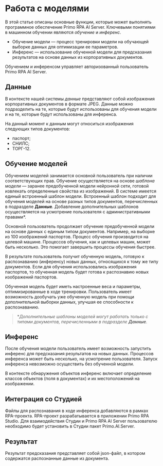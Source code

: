 # Работа с моделями

В этой статье описаны основные функции, которые может выполнять программное обеспечение Primo RPA AI Server. Ключевыми понятиями в машинном обучении являются *обучение* и *инференс*. 

* Обучение модели — процесс тренировки модели на обучающей выборке данных для оптимизации ее параметров.
* Инференс — использование обученной модели для предсказания результатов на основе данных из корпоративных документов.

Обучением и инференсом управляет авторизованный пользователь Primo RPA AI Server.

## Данные

В контексте нашей системы *данные* представляют собой изображения корпоративных документов в формате JPEG. Данные можно подразделить на те, которые будут использованы для обучения модели и на те, которые будут использованы для инференса.

На данный момент к данным могут относиться изображения следующих типов документов:
* паспорт;
* СНИЛС;
* ТОРГ-12.

## Обучение моделей

Обучением моделей занимается основной пользователь при наличии соответствующих прав. Обучение осуществляется на основе *шаблона модели* — заранее предобученной модели нейронной сети, готовой извлекать определенные свойства из изображений. В системе имеется единый встроенный шаблон модели. Встроенный шаблон подходит для обучения моделей на основе разных типов документов, перечисленных в подразделе **Данные**. Добавление дополнительных шаблонов осуществляется на усмотрение пользователя с административными правами\*. 

Основной пользователь продолжает обучение предобученной модели на основе данных с единым типом документов. Например, на выборке из 100 изображений паспортов. Процесс обучения производится на целевой машине. Процессов обучения, как и целевых машин, может быть несколько. Это помогает завершить процессы обучения быстрее.

В результате пользователь получит обученную модель, готовую к распознаванию (инференсу) новых данных, относящихся к тому же типу документов. Если для обучения использовались изображения паспортов, то обученная модель будет готова к распознавию новых изображений паспортов. 

Обученная модель будет иметь настроенные веса и параметры, оптимизированные в ходе тренировки. Пользователь имеет возможность дообучать уже обученную модель при помощи дополнительной выборки данных, улучшая ее способности к распознаванию.

>\**Дополнительные шаблоны моделей могут работать только с типами документов, перечисленными в подразделе **Данные**.*

## Инференс

После обучения модели пользователь имеет возможность запустить инференс для предсказания результатов на новых данных. Процессов инференса может быть несколько, на усмотрение пользователя. Запуск инференса невозможно осуществить без обученной модели.

В контексте обнаружения объектов инференс включает определение классов объектов (поля в документах) и их местоположений на изображении. 


## Интеграция со Студией

Файлы для распознавания в ходе инференса добавляются в рамках RPA-проекта. RPA-проект разрабатывается в приложении Primo RPA Studio. Для взаимодействия Студии и Primo RPA AI Server пользователю необходимо будет установить в Студии пакет Primo.AI.Server.


## Результат

Результат предсказания представляет собой json-файл, в котором содержатся распознанные данные из документа.
